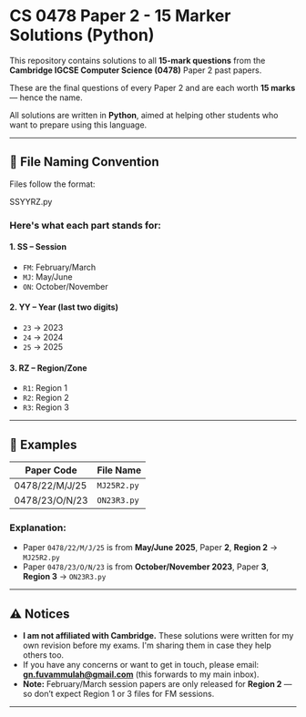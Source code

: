 # CS 0478 Paper 2 - 15 Marker Solutions (Python)

This repository contains solutions to all **15-mark questions** from the **Cambridge IGCSE Computer Science (0478)** Paper 2 past papers.

These are the final questions of every Paper 2 and are each worth **15 marks** — hence the name.

All solutions are written in **Python**, aimed at helping other students who want to prepare using this language.

---

## 📁 File Naming Convention

Files follow the format:

SSYYRZ.py

### Here's what each part stands for:

#### 1. **SS** – Session
- `FM`: February/March  
- `MJ`: May/June  
- `ON`: October/November  

#### 2. **YY** – Year (last two digits)
- `23` → 2023  
- `24` → 2024  
- `25` → 2025  

#### 3. **RZ** – Region/Zone
- `R1`: Region 1  
- `R2`: Region 2  
- `R3`: Region 3  

---

## 🧾 Examples

| Paper Code         | File Name    |
|--------------------|--------------|
| 0478/22/M/J/25     | `MJ25R2.py`  |
| 0478/23/O/N/23     | `ON23R3.py`  |

### Explanation:

- Paper `0478/22/M/J/25` is from **May/June 2025**, Paper **2**, **Region 2** → `MJ25R2.py`
- Paper `0478/23/O/N/23` is from **October/November 2023**, Paper **3**, **Region 3** → `ON23R3.py`

---

## ⚠️ Notices

- **I am not affiliated with Cambridge.** These solutions were written for my own revision before my exams. I'm sharing them in case they help others too.
- If you have any concerns or want to get in touch, please email: **gn.fuvammulah@gmail.com** (this forwards to my main inbox).
- **Note:** February/March session papers are only released for **Region 2** — so don’t expect Region 1 or 3 files for FM sessions.

---
